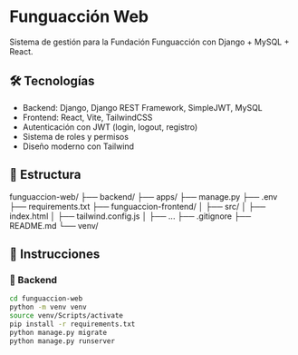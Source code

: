 # Funguacción Web

Sistema de gestión para la Fundación Funguacción con Django + MySQL + React.

## 🛠️ Tecnologías

- Backend: Django, Django REST Framework, SimpleJWT, MySQL
- Frontend: React, Vite, TailwindCSS
- Autenticación con JWT (login, logout, registro)
- Sistema de roles y permisos
- Diseño moderno con Tailwind

## 📁 Estructura

funguaccion-web/
├── backend/
├── apps/
├── manage.py
├── .env
├── requirements.txt
├── funguaccion-frontend/
│ ├── src/
│ ├── index.html
│ ├── tailwind.config.js
│ ├── ...
├── .gitignore
├── README.md
└── venv/

## 🚀 Instrucciones

### 🔧 Backend

```bash
cd funguaccion-web
python -m venv venv
source venv/Scripts/activate
pip install -r requirements.txt
python manage.py migrate
python manage.py runserver
